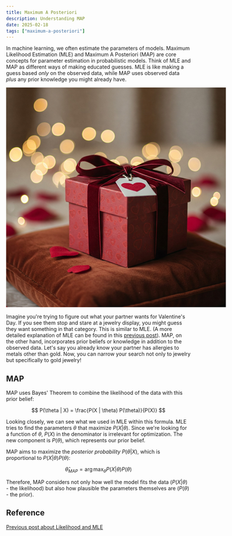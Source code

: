 ```yaml
---
title: Maximum A Posteriori 
description: Understanding MAP
date: 2025-02-18
tags: ["maximum-a-posteriori"]
---
```


In machine learning, we often estimate the parameters of models. Maximum Likelihood Estimation (MLE) and Maximum A Posteriori (MAP) are core concepts for parameter estimation in probabilistic models.  Think of MLE and MAP as different ways of making educated guesses. MLE is like making a guess based *only* on the observed data, while MAP uses observed data *plus* any prior knowledge you might already have.

<img src="./giftbox.jpg" alt="image for understanding MAP" style="max-width:600px; height:auto;">

Imagine you're trying to figure out what your partner wants for Valentine's Day. If you see them stop and stare at a jewelry display, you might guess they want something in that category. This is similar to MLE. (A more detailed explanation of MLE can be found in this <a href="../likelihood_MLE/likelihood_MLE.md">previous post</a>).  MAP, on the other hand, incorporates prior beliefs or knowledge in addition to the observed data. Let's say you already know your partner has allergies to metals other than gold. Now, you can narrow your search not only to jewelry but specifically to gold jewelry!


## MAP
MAP uses Bayes' Theorem to combine the likelihood of the data with this prior belief:

$$ P(\theta | X) = \frac{P(X | \theta) P(\theta)}{P(X)} $$

Looking closely, we can see what we used in MLE within this formula. MLE tries to find the parameters $\theta$ that maximize $P(X|\theta)$. Since we're looking for a function of $\theta$, $P(X)$ in the denominator is irrelevant for optimization. The new component is $P(\theta)$, which represents our prior belief.


MAP aims to maximize the *posterior probability* $P(\theta | X)$, which is proportional to $P(X|\theta) P(\theta)$:

$$ \hat{\theta}_{MAP} = \arg\max_{\theta} P(X | \theta) P(\theta) $$

Therefore, MAP considers not only how well the model fits the data ($P(X | \theta)$ - the likelihood) but also how plausible the parameters themselves are ($P(\theta)$ - the prior).

## Reference
 <a href="../likelihood_MLE/likelihood_MLE.md">Previous post about Likelihood and MLE</a>